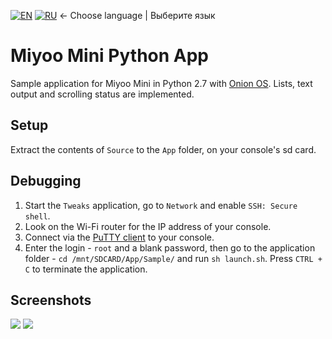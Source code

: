 [![EN](https://user-images.githubusercontent.com/9499881/33184537-7be87e86-d096-11e7-89bb-f3286f752bc6.png)](https://github.com/r57zone/MiyooMiniPythonApp/) 
[![RU](https://user-images.githubusercontent.com/9499881/27683795-5b0fbac6-5cd8-11e7-929c-057833e01fb1.png)](https://github.com/r57zone/MiyooMiniPythonApp/blob/master/README.RU.md)
← Choose language | Выберите язык

# Miyoo Mini Python App
Sample application for Miyoo Mini in Python 2.7 with [Onion OS](https://github.com/OnionUI/Onion). Lists, text output and scrolling status are implemented.

## Setup
Extract the contents of `Source` to the `App` folder, on your console's sd card.

## Debugging
1. Start the `Tweaks` application, go to `Network` and enable `SSH: Secure shell`.
2. Look on the Wi-Fi router for the IP address of your console.
3. Connect via the [PuTTY client](https://www.chiark.greenend.org.uk/~sgtatham/putty/latest.html) to your console.
4. Enter the login - `root` and a blank password, then go to the application folder - `cd /mnt/SDCARD/App/Sample/` and run `sh launch.sh`. Press `CTRL + C` to terminate the application.

## Screenshots
![](https://github.com/r57zone/MiyooMiniPythonApp/assets/9499881/f16caaf1-3e4e-4c9c-964c-7867feba25d2)
![](https://github.com/r57zone/MiyooMiniPythonApp/assets/9499881/e085386c-9b40-45d9-89df-2dd3e2dd10a8)